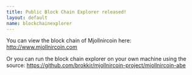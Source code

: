 ```yaml
---
title: Public Block Chain Explorer released!
layout: default
name: blockchainexplorer
---
```


You can view the block chain of Mjollnircoin here:
http://www.mjollnircoin.com

Or you can run the block chain explorer on your own machine using the source:
https://github.com/brokkir/mjollnircoin-project/mjollnircoin-abe

